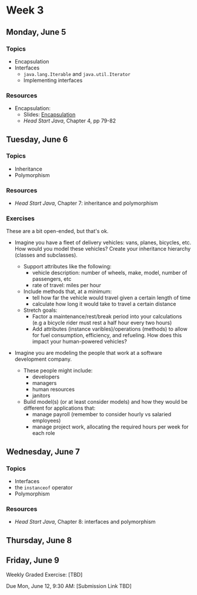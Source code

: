 # Week 3

## Monday, June 5

### Topics

- Encapsulation
- Interfaces
	- `java.lang.Iterable` and `java.util.Iterator`
	- Implementing interfaces

### Resources

- Encapsulation:
	- Slides: [Encapsulation](https://wecancodeit.github.io/java-slides/objects/encapsulation/)
	- *Head Start Java*, Chapter 4, pp 79-82

## Tuesday, June 6

### Topics

- Inheritance
- Polymorphism

### Resources

- *Head Start Java*, Chapter 7: inheritance and polymorphism 

### Exercises

These are a bit open-ended, but that's ok.

- Imagine you have a fleet of delivery vehicles: vans, planes, bicycles, etc. How would you model these vehicles? Create your inheritance hierarchy (classes and subclasses).
	- Support attributes like the following:
		- vehicle description: number of wheels, make, model, number of passengers, etc
		- rate of travel: miles per hour
	- Include methods that, at a minimum:
		- tell how far the vehicle would travel given a certain length of time
		- calculate how long it would take to travel a certain distance
	- Stretch goals:
		- Factor a maintenance/rest/break period into your calculations (e.g a bicycle rider must rest a half hour every two hours)
		- Add attributes (instance varibles)/operations (methods) to allow for fuel consumption, efficiency, and refueling. How does this impact your human-powered vehicles?

- Imagine you are modeling the people that work at a software development company.
	- These people might include:
		- developers
		- managers
		- human resources
		- janitors
	- Build model(s) (or at least consider models) and how they would be different for applications that:
		- manage payroll (remember to consider hourly vs salaried employees)
		- manage project work, allocating the required hours per week for each role

## Wednesday, June 7

### Topics

- Interfaces
- the `instanceof` operator
- Polymorphism

### Resources

- *Head Start Java*, Chapter 8: interfaces and polymorphism

## Thursday, June 8

## Friday, June 9

Weekly Graded Exercise: [TBD]

Due Mon, June 12, 9:30 AM: [Submission Link TBD]
